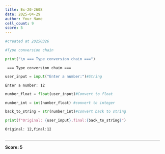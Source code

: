 ```yaml
---
title: Ex-20-2608
date: 2025-04-29
author: Your Name
cell_count: 9
score: 5
---
```


```python
#created at 20250326
```


```python
#Type conversion chain
```


```python
print("\n === Type conversion chain ===")
```

    
     === Type conversion chain ===



```python
user_input = input("Enter a number:")#String
```

    Enter a number: 12



```python
number_float = float(user_input)#Convert to float
```


```python
number_int = int(number_float) #convert to integer
```


```python
back_to_string = str(number_int)#convert back to string
```


```python
print(f"Original: {user_input},final:{back_to_string}")
```

    Original: 12,final:12



```python

```


---
**Score: 5**